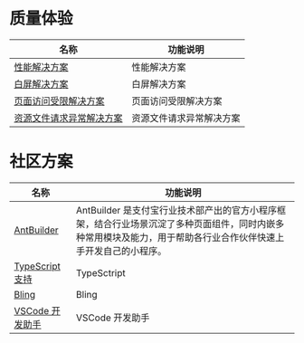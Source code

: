 
# 质量体验
| **名称** | **功能说明** |
| --- | --- |
| [性能解决方案](https://opendocs.alipay.com/mini/introduce/PerformanceSolution) | 性能解决方案 |
| [白屏解决方案](https://opendocs.alipay.com/mini/performance/whitescreen) | 白屏解决方案 |
| [页面访问受限解决方案](https://opendocs.alipay.com/mini/component/access) | 页面访问受限解决方案 |
| [资源文件请求异常解决方案](https://opendocs.alipay.com/mini/tool/request-exception) | 资源文件请求异常解决方案 |


# 社区方案
| **名称** | **功能说明** |
| --- | --- |
| [AntBuilder](https://opendocs.alipay.com/mini/tool/01syjq) | AntBuilder 是支付宝行业技术部产出的官方小程序框架，结合行业场景沉淀了多种页面组件，同时内嵌多种常用模块及能力，用于帮助各行业合作伙伴快速上手开发自己的小程序。 |
| [TypeScript 支持](https://opendocs.alipay.com/mini/component-ext/typescript) | TypeSctript |
| [Bling](https://opendocs.alipay.com/mini/component-ext/bling) | Bling |
| [VSCode 开发助手](https://opendocs.alipay.com/mini/miniu/vscode-extension) | VSCode 开发助手 |
